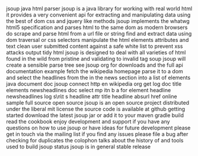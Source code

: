 jsoup java html parser jsoup is a java library for working with real world html it provides a very convenient api for extracting and manipulating data using the best of dom css and jquery like methods jsoup implements the whatwg html5 specification and parses html to the same dom as modern browsers do scrape and parse html from a url file or string find and extract data using dom traversal or css selectors manipulate the html elements attributes and text clean user submitted content against a safe white list to prevent xss attacks output tidy html jsoup is designed to deal with all varieties of html found in the wild from pristine and validating to invalid tag soup jsoup will create a sensible parse tree see jsoup org for downloads and the full api documentation example fetch the wikipedia homepage parse it to a dom and select the headlines from the in the news section into a list of elements java document doc jsoup connect http en wikipedia org get log doc title elements newsheadlines doc select mp itn b a for element headline newsheadlines log s\n\t s headline attr title headline absurl href online sample full source open source jsoup is an open source project distributed under the liberal mit license the source code is available at github getting started download the latest jsoup jar or add it to your maven gradle build read the cookbook enjoy development and support if you have any questions on how to use jsoup or have ideas for future development please get in touch via the mailing list if you find any issues please file a bug after checking for duplicates the colophon talks about the history of and tools used to build jsoup status jsoup is in general stable release